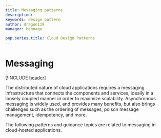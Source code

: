 ```yaml
---
title: Messaging patterns
description: 
keywords: design pattern
author: dragon119
manager: bennage

pnp.series.title: Cloud Design Patterns
---
```


# Messaging

[!INCLUDE [header](../_includes/header.md)]

The distributed nature of cloud applications requires a messaging infrastructure that connects the components and services, ideally in a loosely coupled manner in order to maximize scalability. Asynchronous messaging is widely used, and provides many benefits, but also brings challenges such as the ordering of messages, poison message management, idempotency, and more.

The following patterns and guidance topics are related to messaging in cloud-hosted applications.